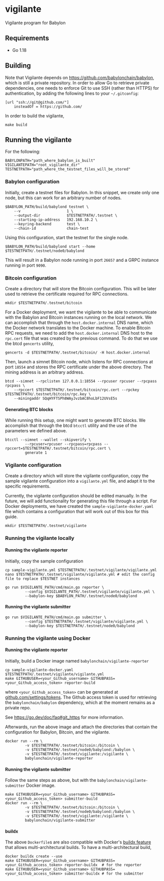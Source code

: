 # vigilante

Vigilante program for Babylon

## Requirements

- Go 1.18

## Building

Note that Vigilante depends on https://github.com/babylonchain/babylon, which is still a private repository.
In order to allow Go to retrieve private dependencies, one needs to enforce Git to use SSH (rather than HTTPS) for authentication, by adding the following lines to your `~/.gitconfig`:

```
[url "ssh://git@github.com/"]
	insteadOf = https://github.com/
```

In order to build the vigilante,
```shell
make build
```

## Running the vigilante

For the following:
```shell
BABYLONPATH="path_where_babylon_is_built"
VIGILANTEPATH="root_vigilante_dir"
TESTNETPATH="path_where_the_testnet_files_will_be_stored"
```

### Babylon configuration

Initially, create a testnet files for Babylon.
In this snippet, we create only one node, but this can work
for an arbitrary number of nodes.

```shell
$BABYLON_PATH/build/babylond testnet \
    --v                     1 \
    --output-dir            $TESTNETPATH/.testnet \
    --starting-ip-address   192.168.10.2 \
    --keyring-backend       test \
    --chain-id              chain-test
```

Using this configuration, start the testnet for the single node.
```shell
$BABYLON_PATH/build/babylond start --home $TESTNETPATH/.testnet/node0/babylond
```

This will result in a Babylon node running in port `26657` and
a GRPC instance running in port `9090`.

### Bitcoin configuration

Create a directory that will store the Bitcoin configuration.
This will be later used to retrieve the certificate required for RPC connections.

```shell
mkdir $TESTNETPATH/.testnet/bitcoin
```

For a Docker deployment, we want the vigilante to be able to communicate with
the Babylon and Bitcoin instances running on the local network.
We can accomplish that through the `host.docker.internal` DNS name,
which the Docker network translates to the Docker machine.
To enable Bitcoin RPC requests, we need to add the `host.docker.internal`
DNS host to the `rpc.cert` file that was created by the previous command.
To do that we use the btcd `gencerts` utility,

```shell
gencerts -d $TESTNETPATH/.testnet/bitcoin/ -H host.docker.internal
```


Then, launch a simnet Bitcoin node,
which listens for RPC connections at port `18554` and
stores the RPC certificate under the above directory.
The mining address is an arbitrary address.

```shell
btcd --simnet --rpclisten 127.0.0.1:18554 --rpcuser rpcuser --rpcpass rpcpass \
    --rpccert $TESTNETPATH/.testnet/bitcoin/rpc.cert --rpckey $TESTNETPATH/.testnet/bitcoin/rpc.key \
    --miningaddr SQqHYFTSPh8WAyJvzbAC8hoLbF12UVsE5s
```

#### Generating BTC blocks

While running this setup, one might want to generate BTC blocks.
We accomplish that through the btcd `btcctl` utility and the use
of the parameters we defined above.
```shell
btcctl --simnet --wallet --skipverify \
         --rpcuser=rpcuser --rpcpass=rpcpass --rpccert=$TESTNETPATH/.testnet/bitcoin/rpc.cert \
         generate 1
```

### Vigilante configuration

Create a directory which will store the vigilante configuration,
copy the sample vigilante configuration into a `vigilante.yml` file, and
adapt it to the specific requirements.

Currently, the vigilante configuration should be edited manually.
In the future, we will add functionality for generating this file through
a script.
For Docker deployments, we have created the `sample-vigilante-docker.yaml`
file which contains a configuration that will work out of this box for this guide.

```shell
mkdir $TESTNETPATH/.testnet/vigilante
```

### Running the vigilante locally

#### Running the vigilante reporter

Initially, copy the sample configuration
```shell
cp sample-vigilante.yml $TESTNETPATH/.testnet/vigilante/vigilante.yml
nano $TESTNETPATH/.testnet/vigilante/vigilante.yml # edit the config file to replace $TESTNET instances 
```

```shell
go run $VIGILANTE_PATH/cmd/main.go reporter \
         --config $VIGILANTE_PATH/.testnet/vigilante/vigilante.yml \
         --babylon-key $BABYLON_PATH/.testnet/node0/babylond
```

#### Running the vigilante submitter

```shell
go run $VIGILANTE_PATH/cmd/main.go submitter \
         --config $TESTNETPATH/.testnet/vigilante/vigilante.yml \
         --babylon-key $TESTNETPATH/.testnet/node0/babylond
```

### Running the vigilante using Docker

#### Running the vigilante reporter

Initially, build a Docker image named `babylonchain/vigilante-reporter`
```shell
cp sample-vigilante-docker.yaml $TESTNETPATH/.testnet/vigilante/vigilante.yml
make GITHUBUSER=<your_Github_username> GITHUBPASS=<your_Github_access_token> reporter-build
```
where `<your_Github_access_token>` can be generated
at [github.com/settings/tokens](https://github.com/settings/tokens).
The Github access token is used for retrieving the `babylonchain/babylon`
dependency, which at the moment remains as a private repo.


See https://go.dev/doc/faq#git_https for more information.

Afterwards, run the above image and attach the directories
that contain the configuration for Babylon, Bitcoin, and the vigilante.

```shell
docker run --rm \
         -v $TESTNETPATH/.testnet/bitcoin:/bitcoin \
         -v $TESTNETPATH/.testnet/node0/babylond:/babylon \
         -v $TESTNETPATH/.testnet/vigilante:/vigilante \
         babylonchain/vigilante-reporter
```

#### Running the vigilante submitter

Follow the same steps as above, but with the `babylonchain/vigilante-submitter` Docker image.
```shell
make GITHUBUSER=<your_Github_username> GITHUBPASS=<your_Github_access_token> submitter-build
docker run --rm \
         -v $TESTNETPATH/.testnet/bitcoin:/bitcoin \
         -v $TESTNETPATH/.testnet/node0/babylond:/babylon \
         -v $TESTNETPATH/.testnet/vigilante:/vigilante \
         babylonchain/vigilante-submitter
```

#### buildx

The above `Dockerfile`s are also compatible with Docker's [buildx feature](https://docs.docker.com/desktop/multi-arch/)
that allows multi-architectural builds. To have a multi-architectural build,

```shell
docker buildx create --use
make GITHUBUSER=<your_Github_username> GITHUBPASS=<your_Github_access_token> reporter-buildx  # for the reporter
make GITHUBUSER=<your_Github_username> GITHUBPASS=<your_Github_access_token> submitter-buildx # for the submitter
```
